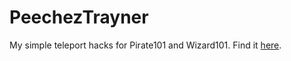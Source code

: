 # PeechezTrayner

My simple teleport hacks for Pirate101 and Wizard101.
Find it [here](https://github.com/PeechezNCreem/wizard101-info/tree/main/hacks).

